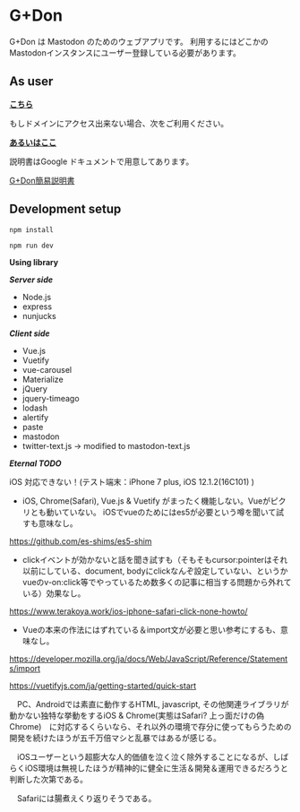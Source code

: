# G+Don

G+Don は Mastodon のためのウェブアプリです。
利用するにはどこかのMastodonインスタンスにユーザー登録している必要があります。

## As user

**[こちら]()**

もしドメインにアクセス出来ない場合、次をご利用ください。

**[あるいはここ]()**


説明書はGoogle ドキュメントで用意してあります。

[G+Don簡易説明書](https://docs.google.com/document/d/1mJbQYGxaCfe4Ly86_Su1vseZ9yfoT3rm8n4R8mR3oxA/edit?usp=sharing)




## Development setup


```npm install```


```npm run dev```


**Using library**

***Server side***

 * Node.js
 * express
 * nunjucks

 
***Client side***

 * Vue.js
 * Vuetify
 * vue-carousel
 * Materialize
 * jQuery
 * jquery-timeago
 * lodash
 * alertify
 * paste
 * mastodon
 * twitter-text.js -> modified to mastodon-text.js


***Eternal TODO***

iOS 対応できない！(テスト端末：iPhone 7 plus, iOS 12.1.2(16C101) )

 * iOS, Chrome(Safari), Vue.js & Vuetify がまったく機能しない。Vueがピクリとも動いていない。
iOSでvueのためにはes5が必要という噂を聞いて試すも意味なし。

https://github.com/es-shims/es5-shim

 * clickイベントが効かないと話を聞き試すも（そもそもcursor:pointerはそれ以前にしている、document, bodyにclickなんぞ設定していない、というかvueのv-on:click等でやっているため数多くの記事に相当する問題から外れている）効果なし。

https://www.terakoya.work/ios-iphone-safari-click-none-howto/

 * Vueの本来の作法にはずれている＆import文が必要と思い参考にするも、意味なし。

https://developer.mozilla.org/ja/docs/Web/JavaScript/Reference/Statements/import

https://vuetifyjs.com/ja/getting-started/quick-start

　PC、Androidでは素直に動作するHTML, javascript, その他関連ライブラリが動かない独特な挙動をするiOS & Chrome(実態はSafari? 上っ面だけの偽Chrome)　に対応するくらいなら、それ以外の環境で存分に使ってもらうための開発を続けたほうが五千万倍マシと乱暴ではあるが感じる。

　iOSユーザーという超膨大な人的価値を泣く泣く除外することになるが、しばらくiOS環境は無視したほうが精神的に健全に生活＆開発＆運用できるだろうと判断した次第である。

　Safariには腸煮えくり返りそうである。


